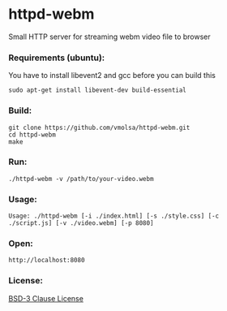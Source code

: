 httpd-webm
==========

Small HTTP server for streaming webm video file to browser

### Requirements (ubuntu):

You have to install libevent2 and gcc before you can build this

    sudo apt-get install libevent-dev build-essential

### Build:
    
    git clone https://github.com/vmolsa/httpd-webm.git
    cd httpd-webm
    make

### Run:

    ./httpd-webm -v /path/to/your-video.webm
    
### Usage:
    
    Usage: ./httpd-webm [-i ./index.html] [-s ./style.css] [-c ./script.js] [-v ./video.webm] [-p 8080]
    
### Open:

    http://localhost:8080

### License:

[BSD-3 Clause License](http://opensource.org/licenses/BSD-3-Clause) 
